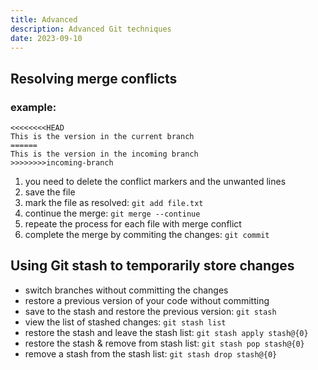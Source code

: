 ```yaml
---
title: Advanced
description: Advanced Git techniques
date: 2023-09-10
---
```


## Resolving merge conflicts

### example:

```
<<<<<<<<HEAD
This is the version in the current branch
======
This is the version in the incoming branch
>>>>>>>>incoming-branch
```

1. you need to delete the conflict markers and the unwanted lines
2. save the file
3. mark the file as resolved: ```git add file.txt```
4. continue the merge: ```git merge --continue``` 
5. repeate the process for each file with merge conflict
6. complete the merge by commiting the changes: ```git commit```

## Using Git stash to temporarily store changes

- switch branches without committing the changes
- restore a previous version of your code without committing
- save to the stash and restore the previous version: ```git stash```
- view the list of stashed changes: ```git stash list```
- restore the stash and leave the stash list: ```git stash apply stash@{0}```
- restore the stash & remove from stash list: ```git stash pop stash@{0}```
- remove a stash from the stash list: ```git stash drop stash@{0}```